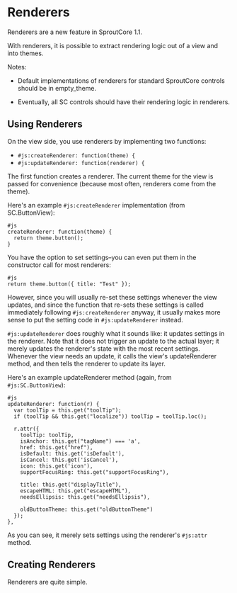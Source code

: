 Renderers
=========
Renderers are a new feature in SproutCore 1.1.

With renderers, it is possible to extract rendering logic out of a view and into
themes.

Notes:

- Default implementations of renderers for standard SproutCore controls should be in 
  empty\_theme.

- Eventually, all SC controls should have their rendering logic in renderers.

Using Renderers
---------------
On the view side, you use renderers by implementing two functions:

- `#js:createRenderer: function(theme) {`
- `#js:updateRenderer: function(renderer) {`

The first function creates a renderer. The current theme for the view is passed for
convenience (because most often, renderers come from the theme).

Here's an example `#js:createRenderer` implementation (from SC.ButtonView):

    #js
    createRenderer: function(theme) {
      return theme.button();
    }

You have the option to set settings–you can even put them in the constructor call for
most renderers:

    #js
    return theme.button({ title: "Test" });

However, since you will usually re-set these settings whenever the view updates, and since
the function that re-sets these settings is called immediately following `#js:createRenderer`
anyway, it usually makes more sense to put the setting code in `#js:updateRenderer` instead.

`#js:updateRenderer` does roughly what it sounds like: it updates settings in the renderer.
Note that it does not trigger an update to the actual layer; it merely updates the renderer's
state with the most recent settings. Whenever the view needs an update, it calls the view's
updateRenderer method, and then tells the renderer to update its layer.

Here's an example updateRenderer method (again, from `#js:SC.ButtonView`):

    #js
    updateRenderer: function(r) {
      var toolTip = this.get("toolTip");
      if (toolTip && this.get("localize")) toolTip = toolTip.loc();

      r.attr({
        toolTip: toolTip,
        isAnchor: this.get("tagName") === 'a',
        href: this.get("href"),
        isDefault: this.get('isDefault'),
        isCancel: this.get('isCancel'),
        icon: this.get('icon'),
        supportFocusRing: this.get("supportFocusRing"),

        title: this.get("displayTitle"),
        escapeHTML: this.get("escapeHTML"),
        needsEllipsis: this.get("needsEllipsis"),

        oldButtonTheme: this.get("oldButtonTheme")
      });
    },

As you can see, it merely sets settings using the renderer's `#js:attr` method.


Creating Renderers
------------------
Renderers are quite simple.
